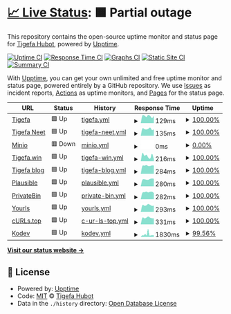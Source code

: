 # [📈 Live Status](https://tigefabot.github.io/status): <!--live status--> **🟧 Partial outage**

This repository contains the open-source uptime monitor and status page for [Tigefa Hubot](https://tigefa.github.io), powered by [Upptime](https://github.com/upptime/upptime).

[![Uptime CI](https://github.com/tigefabot/status/workflows/Uptime%20CI/badge.svg)](https://github.com/tigefabot/status/actions?query=workflow%3A%22Uptime+CI%22)
[![Response Time CI](https://github.com/tigefabot/status/workflows/Response%20Time%20CI/badge.svg)](https://github.com/tigefabot/status/actions?query=workflow%3A%22Response+Time+CI%22)
[![Graphs CI](https://github.com/tigefabot/status/workflows/Graphs%20CI/badge.svg)](https://github.com/tigefabot/status/actions?query=workflow%3A%22Graphs+CI%22)
[![Static Site CI](https://github.com/tigefabot/status/workflows/Static%20Site%20CI/badge.svg)](https://github.com/tigefabot/status/actions?query=workflow%3A%22Static+Site+CI%22)
[![Summary CI](https://github.com/tigefabot/status/workflows/Summary%20CI/badge.svg)](https://github.com/tigefabot/status/actions?query=workflow%3A%22Summary+CI%22)

With [Upptime](https://upptime.js.org), you can get your own unlimited and free uptime monitor and status page, powered entirely by a GitHub repository. We use [Issues](https://github.com/tigefabot/status/issues) as incident reports, [Actions](https://github.com/tigefabot/status/actions) as uptime monitors, and [Pages](https://tigefabot.github.io/status) for the status page.

<!--start: status pages-->
<!-- This summary is generated by Upptime (https://github.com/upptime/upptime) -->
<!-- Do not edit this manually, your changes will be overwritten -->
<!-- prettier-ignore -->
| URL | Status | History | Response Time | Uptime |
| --- | ------ | ------- | ------------- | ------ |
| <img alt="" src="https://tigefa.com/favicon.ico" height="13"> [Tigefa](https://tigefa.com) | 🟩 Up | [tigefa.yml](https://github.com/tigefabot/status/commits/HEAD/history/tigefa.yml) | <details><summary><img alt="Response time graph" src="./graphs/tigefa/response-time-week.png" height="20"> 129ms</summary><br><a href="https://tigefabot.github.io/status/history/tigefa"><img alt="Response time 446" src="https://img.shields.io/endpoint?url=https%3A%2F%2Fraw.githubusercontent.com%2Ftigefabot%2Fstatus%2FHEAD%2Fapi%2Ftigefa%2Fresponse-time.json"></a><br><a href="https://tigefabot.github.io/status/history/tigefa"><img alt="24-hour response time 146" src="https://img.shields.io/endpoint?url=https%3A%2F%2Fraw.githubusercontent.com%2Ftigefabot%2Fstatus%2FHEAD%2Fapi%2Ftigefa%2Fresponse-time-day.json"></a><br><a href="https://tigefabot.github.io/status/history/tigefa"><img alt="7-day response time 129" src="https://img.shields.io/endpoint?url=https%3A%2F%2Fraw.githubusercontent.com%2Ftigefabot%2Fstatus%2FHEAD%2Fapi%2Ftigefa%2Fresponse-time-week.json"></a><br><a href="https://tigefabot.github.io/status/history/tigefa"><img alt="30-day response time 145" src="https://img.shields.io/endpoint?url=https%3A%2F%2Fraw.githubusercontent.com%2Ftigefabot%2Fstatus%2FHEAD%2Fapi%2Ftigefa%2Fresponse-time-month.json"></a><br><a href="https://tigefabot.github.io/status/history/tigefa"><img alt="1-year response time 162" src="https://img.shields.io/endpoint?url=https%3A%2F%2Fraw.githubusercontent.com%2Ftigefabot%2Fstatus%2FHEAD%2Fapi%2Ftigefa%2Fresponse-time-year.json"></a></details> | <details><summary><a href="https://tigefabot.github.io/status/history/tigefa">100.00%</a></summary><a href="https://tigefabot.github.io/status/history/tigefa"><img alt="All-time uptime 99.97%" src="https://img.shields.io/endpoint?url=https%3A%2F%2Fraw.githubusercontent.com%2Ftigefabot%2Fstatus%2FHEAD%2Fapi%2Ftigefa%2Fuptime.json"></a><br><a href="https://tigefabot.github.io/status/history/tigefa"><img alt="24-hour uptime 100.00%" src="https://img.shields.io/endpoint?url=https%3A%2F%2Fraw.githubusercontent.com%2Ftigefabot%2Fstatus%2FHEAD%2Fapi%2Ftigefa%2Fuptime-day.json"></a><br><a href="https://tigefabot.github.io/status/history/tigefa"><img alt="7-day uptime 100.00%" src="https://img.shields.io/endpoint?url=https%3A%2F%2Fraw.githubusercontent.com%2Ftigefabot%2Fstatus%2FHEAD%2Fapi%2Ftigefa%2Fuptime-week.json"></a><br><a href="https://tigefabot.github.io/status/history/tigefa"><img alt="30-day uptime 100.00%" src="https://img.shields.io/endpoint?url=https%3A%2F%2Fraw.githubusercontent.com%2Ftigefabot%2Fstatus%2FHEAD%2Fapi%2Ftigefa%2Fuptime-month.json"></a><br><a href="https://tigefabot.github.io/status/history/tigefa"><img alt="1-year uptime 100.00%" src="https://img.shields.io/endpoint?url=https%3A%2F%2Fraw.githubusercontent.com%2Ftigefabot%2Fstatus%2FHEAD%2Fapi%2Ftigefa%2Fuptime-year.json"></a></details>
| <img alt="" src="https://tigefa.net/favicon.ico" height="13"> [Tigefa Neet](https://tigefa.net) | 🟩 Up | [tigefa-neet.yml](https://github.com/tigefabot/status/commits/HEAD/history/tigefa-neet.yml) | <details><summary><img alt="Response time graph" src="./graphs/tigefa-neet/response-time-week.png" height="20"> 135ms</summary><br><a href="https://tigefabot.github.io/status/history/tigefa-neet"><img alt="Response time 411" src="https://img.shields.io/endpoint?url=https%3A%2F%2Fraw.githubusercontent.com%2Ftigefabot%2Fstatus%2FHEAD%2Fapi%2Ftigefa-neet%2Fresponse-time.json"></a><br><a href="https://tigefabot.github.io/status/history/tigefa-neet"><img alt="24-hour response time 126" src="https://img.shields.io/endpoint?url=https%3A%2F%2Fraw.githubusercontent.com%2Ftigefabot%2Fstatus%2FHEAD%2Fapi%2Ftigefa-neet%2Fresponse-time-day.json"></a><br><a href="https://tigefabot.github.io/status/history/tigefa-neet"><img alt="7-day response time 135" src="https://img.shields.io/endpoint?url=https%3A%2F%2Fraw.githubusercontent.com%2Ftigefabot%2Fstatus%2FHEAD%2Fapi%2Ftigefa-neet%2Fresponse-time-week.json"></a><br><a href="https://tigefabot.github.io/status/history/tigefa-neet"><img alt="30-day response time 139" src="https://img.shields.io/endpoint?url=https%3A%2F%2Fraw.githubusercontent.com%2Ftigefabot%2Fstatus%2FHEAD%2Fapi%2Ftigefa-neet%2Fresponse-time-month.json"></a><br><a href="https://tigefabot.github.io/status/history/tigefa-neet"><img alt="1-year response time 156" src="https://img.shields.io/endpoint?url=https%3A%2F%2Fraw.githubusercontent.com%2Ftigefabot%2Fstatus%2FHEAD%2Fapi%2Ftigefa-neet%2Fresponse-time-year.json"></a></details> | <details><summary><a href="https://tigefabot.github.io/status/history/tigefa-neet">100.00%</a></summary><a href="https://tigefabot.github.io/status/history/tigefa-neet"><img alt="All-time uptime 99.96%" src="https://img.shields.io/endpoint?url=https%3A%2F%2Fraw.githubusercontent.com%2Ftigefabot%2Fstatus%2FHEAD%2Fapi%2Ftigefa-neet%2Fuptime.json"></a><br><a href="https://tigefabot.github.io/status/history/tigefa-neet"><img alt="24-hour uptime 100.00%" src="https://img.shields.io/endpoint?url=https%3A%2F%2Fraw.githubusercontent.com%2Ftigefabot%2Fstatus%2FHEAD%2Fapi%2Ftigefa-neet%2Fuptime-day.json"></a><br><a href="https://tigefabot.github.io/status/history/tigefa-neet"><img alt="7-day uptime 100.00%" src="https://img.shields.io/endpoint?url=https%3A%2F%2Fraw.githubusercontent.com%2Ftigefabot%2Fstatus%2FHEAD%2Fapi%2Ftigefa-neet%2Fuptime-week.json"></a><br><a href="https://tigefabot.github.io/status/history/tigefa-neet"><img alt="30-day uptime 100.00%" src="https://img.shields.io/endpoint?url=https%3A%2F%2Fraw.githubusercontent.com%2Ftigefabot%2Fstatus%2FHEAD%2Fapi%2Ftigefa-neet%2Fuptime-month.json"></a><br><a href="https://tigefabot.github.io/status/history/tigefa-neet"><img alt="1-year uptime 100.00%" src="https://img.shields.io/endpoint?url=https%3A%2F%2Fraw.githubusercontent.com%2Ftigefabot%2Fstatus%2FHEAD%2Fapi%2Ftigefa-neet%2Fuptime-year.json"></a></details>
| <img alt="" src="https://icons.duckduckgo.com/ip3/tigefa.site.ico" height="13"> [Minio](https://tigefa.site) | 🟥 Down | [minio.yml](https://github.com/tigefabot/status/commits/HEAD/history/minio.yml) | <details><summary><img alt="Response time graph" src="./graphs/minio/response-time-week.png" height="20"> 0ms</summary><br><a href="https://tigefabot.github.io/status/history/minio"><img alt="Response time 334" src="https://img.shields.io/endpoint?url=https%3A%2F%2Fraw.githubusercontent.com%2Ftigefabot%2Fstatus%2FHEAD%2Fapi%2Fminio%2Fresponse-time.json"></a><br><a href="https://tigefabot.github.io/status/history/minio"><img alt="24-hour response time 0" src="https://img.shields.io/endpoint?url=https%3A%2F%2Fraw.githubusercontent.com%2Ftigefabot%2Fstatus%2FHEAD%2Fapi%2Fminio%2Fresponse-time-day.json"></a><br><a href="https://tigefabot.github.io/status/history/minio"><img alt="7-day response time 0" src="https://img.shields.io/endpoint?url=https%3A%2F%2Fraw.githubusercontent.com%2Ftigefabot%2Fstatus%2FHEAD%2Fapi%2Fminio%2Fresponse-time-week.json"></a><br><a href="https://tigefabot.github.io/status/history/minio"><img alt="30-day response time 0" src="https://img.shields.io/endpoint?url=https%3A%2F%2Fraw.githubusercontent.com%2Ftigefabot%2Fstatus%2FHEAD%2Fapi%2Fminio%2Fresponse-time-month.json"></a><br><a href="https://tigefabot.github.io/status/history/minio"><img alt="1-year response time 168" src="https://img.shields.io/endpoint?url=https%3A%2F%2Fraw.githubusercontent.com%2Ftigefabot%2Fstatus%2FHEAD%2Fapi%2Fminio%2Fresponse-time-year.json"></a></details> | <details><summary><a href="https://tigefabot.github.io/status/history/minio">0.00%</a></summary><a href="https://tigefabot.github.io/status/history/minio"><img alt="All-time uptime 50.85%" src="https://img.shields.io/endpoint?url=https%3A%2F%2Fraw.githubusercontent.com%2Ftigefabot%2Fstatus%2FHEAD%2Fapi%2Fminio%2Fuptime.json"></a><br><a href="https://tigefabot.github.io/status/history/minio"><img alt="24-hour uptime 0.00%" src="https://img.shields.io/endpoint?url=https%3A%2F%2Fraw.githubusercontent.com%2Ftigefabot%2Fstatus%2FHEAD%2Fapi%2Fminio%2Fuptime-day.json"></a><br><a href="https://tigefabot.github.io/status/history/minio"><img alt="7-day uptime 0.00%" src="https://img.shields.io/endpoint?url=https%3A%2F%2Fraw.githubusercontent.com%2Ftigefabot%2Fstatus%2FHEAD%2Fapi%2Fminio%2Fuptime-week.json"></a><br><a href="https://tigefabot.github.io/status/history/minio"><img alt="30-day uptime 0.00%" src="https://img.shields.io/endpoint?url=https%3A%2F%2Fraw.githubusercontent.com%2Ftigefabot%2Fstatus%2FHEAD%2Fapi%2Fminio%2Fuptime-month.json"></a><br><a href="https://tigefabot.github.io/status/history/minio"><img alt="1-year uptime 40.03%" src="https://img.shields.io/endpoint?url=https%3A%2F%2Fraw.githubusercontent.com%2Ftigefabot%2Fstatus%2FHEAD%2Fapi%2Fminio%2Fuptime-year.json"></a></details>
| <img alt="" src="https://tigefa.win/favicon.ico" height="13"> [Tigefa.win](https://tigefa.win) | 🟩 Up | [tigefa-win.yml](https://github.com/tigefabot/status/commits/HEAD/history/tigefa-win.yml) | <details><summary><img alt="Response time graph" src="./graphs/tigefa-win/response-time-week.png" height="20"> 216ms</summary><br><a href="https://tigefabot.github.io/status/history/tigefa-win"><img alt="Response time 223" src="https://img.shields.io/endpoint?url=https%3A%2F%2Fraw.githubusercontent.com%2Ftigefabot%2Fstatus%2FHEAD%2Fapi%2Ftigefa-win%2Fresponse-time.json"></a><br><a href="https://tigefabot.github.io/status/history/tigefa-win"><img alt="24-hour response time 269" src="https://img.shields.io/endpoint?url=https%3A%2F%2Fraw.githubusercontent.com%2Ftigefabot%2Fstatus%2FHEAD%2Fapi%2Ftigefa-win%2Fresponse-time-day.json"></a><br><a href="https://tigefabot.github.io/status/history/tigefa-win"><img alt="7-day response time 216" src="https://img.shields.io/endpoint?url=https%3A%2F%2Fraw.githubusercontent.com%2Ftigefabot%2Fstatus%2FHEAD%2Fapi%2Ftigefa-win%2Fresponse-time-week.json"></a><br><a href="https://tigefabot.github.io/status/history/tigefa-win"><img alt="30-day response time 255" src="https://img.shields.io/endpoint?url=https%3A%2F%2Fraw.githubusercontent.com%2Ftigefabot%2Fstatus%2FHEAD%2Fapi%2Ftigefa-win%2Fresponse-time-month.json"></a><br><a href="https://tigefabot.github.io/status/history/tigefa-win"><img alt="1-year response time 232" src="https://img.shields.io/endpoint?url=https%3A%2F%2Fraw.githubusercontent.com%2Ftigefabot%2Fstatus%2FHEAD%2Fapi%2Ftigefa-win%2Fresponse-time-year.json"></a></details> | <details><summary><a href="https://tigefabot.github.io/status/history/tigefa-win">100.00%</a></summary><a href="https://tigefabot.github.io/status/history/tigefa-win"><img alt="All-time uptime 99.99%" src="https://img.shields.io/endpoint?url=https%3A%2F%2Fraw.githubusercontent.com%2Ftigefabot%2Fstatus%2FHEAD%2Fapi%2Ftigefa-win%2Fuptime.json"></a><br><a href="https://tigefabot.github.io/status/history/tigefa-win"><img alt="24-hour uptime 100.00%" src="https://img.shields.io/endpoint?url=https%3A%2F%2Fraw.githubusercontent.com%2Ftigefabot%2Fstatus%2FHEAD%2Fapi%2Ftigefa-win%2Fuptime-day.json"></a><br><a href="https://tigefabot.github.io/status/history/tigefa-win"><img alt="7-day uptime 100.00%" src="https://img.shields.io/endpoint?url=https%3A%2F%2Fraw.githubusercontent.com%2Ftigefabot%2Fstatus%2FHEAD%2Fapi%2Ftigefa-win%2Fuptime-week.json"></a><br><a href="https://tigefabot.github.io/status/history/tigefa-win"><img alt="30-day uptime 100.00%" src="https://img.shields.io/endpoint?url=https%3A%2F%2Fraw.githubusercontent.com%2Ftigefabot%2Fstatus%2FHEAD%2Fapi%2Ftigefa-win%2Fuptime-month.json"></a><br><a href="https://tigefabot.github.io/status/history/tigefa-win"><img alt="1-year uptime 99.99%" src="https://img.shields.io/endpoint?url=https%3A%2F%2Fraw.githubusercontent.com%2Ftigefabot%2Fstatus%2FHEAD%2Fapi%2Ftigefa-win%2Fuptime-year.json"></a></details>
| <img alt="" src="https://tigefa.my.id/favicon.ico" height="13"> [Tigefa blog](https://tigefa.my.id) | 🟩 Up | [tigefa-blog.yml](https://github.com/tigefabot/status/commits/HEAD/history/tigefa-blog.yml) | <details><summary><img alt="Response time graph" src="./graphs/tigefa-blog/response-time-week.png" height="20"> 284ms</summary><br><a href="https://tigefabot.github.io/status/history/tigefa-blog"><img alt="Response time 214" src="https://img.shields.io/endpoint?url=https%3A%2F%2Fraw.githubusercontent.com%2Ftigefabot%2Fstatus%2FHEAD%2Fapi%2Ftigefa-blog%2Fresponse-time.json"></a><br><a href="https://tigefabot.github.io/status/history/tigefa-blog"><img alt="24-hour response time 309" src="https://img.shields.io/endpoint?url=https%3A%2F%2Fraw.githubusercontent.com%2Ftigefabot%2Fstatus%2FHEAD%2Fapi%2Ftigefa-blog%2Fresponse-time-day.json"></a><br><a href="https://tigefabot.github.io/status/history/tigefa-blog"><img alt="7-day response time 284" src="https://img.shields.io/endpoint?url=https%3A%2F%2Fraw.githubusercontent.com%2Ftigefabot%2Fstatus%2FHEAD%2Fapi%2Ftigefa-blog%2Fresponse-time-week.json"></a><br><a href="https://tigefabot.github.io/status/history/tigefa-blog"><img alt="30-day response time 257" src="https://img.shields.io/endpoint?url=https%3A%2F%2Fraw.githubusercontent.com%2Ftigefabot%2Fstatus%2FHEAD%2Fapi%2Ftigefa-blog%2Fresponse-time-month.json"></a><br><a href="https://tigefabot.github.io/status/history/tigefa-blog"><img alt="1-year response time 223" src="https://img.shields.io/endpoint?url=https%3A%2F%2Fraw.githubusercontent.com%2Ftigefabot%2Fstatus%2FHEAD%2Fapi%2Ftigefa-blog%2Fresponse-time-year.json"></a></details> | <details><summary><a href="https://tigefabot.github.io/status/history/tigefa-blog">100.00%</a></summary><a href="https://tigefabot.github.io/status/history/tigefa-blog"><img alt="All-time uptime 99.98%" src="https://img.shields.io/endpoint?url=https%3A%2F%2Fraw.githubusercontent.com%2Ftigefabot%2Fstatus%2FHEAD%2Fapi%2Ftigefa-blog%2Fuptime.json"></a><br><a href="https://tigefabot.github.io/status/history/tigefa-blog"><img alt="24-hour uptime 100.00%" src="https://img.shields.io/endpoint?url=https%3A%2F%2Fraw.githubusercontent.com%2Ftigefabot%2Fstatus%2FHEAD%2Fapi%2Ftigefa-blog%2Fuptime-day.json"></a><br><a href="https://tigefabot.github.io/status/history/tigefa-blog"><img alt="7-day uptime 100.00%" src="https://img.shields.io/endpoint?url=https%3A%2F%2Fraw.githubusercontent.com%2Ftigefabot%2Fstatus%2FHEAD%2Fapi%2Ftigefa-blog%2Fuptime-week.json"></a><br><a href="https://tigefabot.github.io/status/history/tigefa-blog"><img alt="30-day uptime 100.00%" src="https://img.shields.io/endpoint?url=https%3A%2F%2Fraw.githubusercontent.com%2Ftigefabot%2Fstatus%2FHEAD%2Fapi%2Ftigefa-blog%2Fuptime-month.json"></a><br><a href="https://tigefabot.github.io/status/history/tigefa-blog"><img alt="1-year uptime 100.00%" src="https://img.shields.io/endpoint?url=https%3A%2F%2Fraw.githubusercontent.com%2Ftigefabot%2Fstatus%2FHEAD%2Fapi%2Ftigefa-blog%2Fuptime-year.json"></a></details>
| <img alt="" src="https://icons.duckduckgo.com/ip3/plausible.my.id.ico" height="13"> [Plausible](https://plausible.my.id) | 🟩 Up | [plausible.yml](https://github.com/tigefabot/status/commits/HEAD/history/plausible.yml) | <details><summary><img alt="Response time graph" src="./graphs/plausible/response-time-week.png" height="20"> 280ms</summary><br><a href="https://tigefabot.github.io/status/history/plausible"><img alt="Response time 381" src="https://img.shields.io/endpoint?url=https%3A%2F%2Fraw.githubusercontent.com%2Ftigefabot%2Fstatus%2FHEAD%2Fapi%2Fplausible%2Fresponse-time.json"></a><br><a href="https://tigefabot.github.io/status/history/plausible"><img alt="24-hour response time 249" src="https://img.shields.io/endpoint?url=https%3A%2F%2Fraw.githubusercontent.com%2Ftigefabot%2Fstatus%2FHEAD%2Fapi%2Fplausible%2Fresponse-time-day.json"></a><br><a href="https://tigefabot.github.io/status/history/plausible"><img alt="7-day response time 280" src="https://img.shields.io/endpoint?url=https%3A%2F%2Fraw.githubusercontent.com%2Ftigefabot%2Fstatus%2FHEAD%2Fapi%2Fplausible%2Fresponse-time-week.json"></a><br><a href="https://tigefabot.github.io/status/history/plausible"><img alt="30-day response time 430" src="https://img.shields.io/endpoint?url=https%3A%2F%2Fraw.githubusercontent.com%2Ftigefabot%2Fstatus%2FHEAD%2Fapi%2Fplausible%2Fresponse-time-month.json"></a><br><a href="https://tigefabot.github.io/status/history/plausible"><img alt="1-year response time 243" src="https://img.shields.io/endpoint?url=https%3A%2F%2Fraw.githubusercontent.com%2Ftigefabot%2Fstatus%2FHEAD%2Fapi%2Fplausible%2Fresponse-time-year.json"></a></details> | <details><summary><a href="https://tigefabot.github.io/status/history/plausible">100.00%</a></summary><a href="https://tigefabot.github.io/status/history/plausible"><img alt="All-time uptime 99.93%" src="https://img.shields.io/endpoint?url=https%3A%2F%2Fraw.githubusercontent.com%2Ftigefabot%2Fstatus%2FHEAD%2Fapi%2Fplausible%2Fuptime.json"></a><br><a href="https://tigefabot.github.io/status/history/plausible"><img alt="24-hour uptime 100.00%" src="https://img.shields.io/endpoint?url=https%3A%2F%2Fraw.githubusercontent.com%2Ftigefabot%2Fstatus%2FHEAD%2Fapi%2Fplausible%2Fuptime-day.json"></a><br><a href="https://tigefabot.github.io/status/history/plausible"><img alt="7-day uptime 100.00%" src="https://img.shields.io/endpoint?url=https%3A%2F%2Fraw.githubusercontent.com%2Ftigefabot%2Fstatus%2FHEAD%2Fapi%2Fplausible%2Fuptime-week.json"></a><br><a href="https://tigefabot.github.io/status/history/plausible"><img alt="30-day uptime 100.00%" src="https://img.shields.io/endpoint?url=https%3A%2F%2Fraw.githubusercontent.com%2Ftigefabot%2Fstatus%2FHEAD%2Fapi%2Fplausible%2Fuptime-month.json"></a><br><a href="https://tigefabot.github.io/status/history/plausible"><img alt="1-year uptime 100.00%" src="https://img.shields.io/endpoint?url=https%3A%2F%2Fraw.githubusercontent.com%2Ftigefabot%2Fstatus%2FHEAD%2Fapi%2Fplausible%2Fuptime-year.json"></a></details>
| <img alt="" src="https://icons.duckduckgo.com/ip3/privatebin.my.id.ico" height="13"> [PrivateBin](https://privatebin.my.id) | 🟩 Up | [private-bin.yml](https://github.com/tigefabot/status/commits/HEAD/history/private-bin.yml) | <details><summary><img alt="Response time graph" src="./graphs/private-bin/response-time-week.png" height="20"> 282ms</summary><br><a href="https://tigefabot.github.io/status/history/private-bin"><img alt="Response time 391" src="https://img.shields.io/endpoint?url=https%3A%2F%2Fraw.githubusercontent.com%2Ftigefabot%2Fstatus%2FHEAD%2Fapi%2Fprivate-bin%2Fresponse-time.json"></a><br><a href="https://tigefabot.github.io/status/history/private-bin"><img alt="24-hour response time 261" src="https://img.shields.io/endpoint?url=https%3A%2F%2Fraw.githubusercontent.com%2Ftigefabot%2Fstatus%2FHEAD%2Fapi%2Fprivate-bin%2Fresponse-time-day.json"></a><br><a href="https://tigefabot.github.io/status/history/private-bin"><img alt="7-day response time 282" src="https://img.shields.io/endpoint?url=https%3A%2F%2Fraw.githubusercontent.com%2Ftigefabot%2Fstatus%2FHEAD%2Fapi%2Fprivate-bin%2Fresponse-time-week.json"></a><br><a href="https://tigefabot.github.io/status/history/private-bin"><img alt="30-day response time 256" src="https://img.shields.io/endpoint?url=https%3A%2F%2Fraw.githubusercontent.com%2Ftigefabot%2Fstatus%2FHEAD%2Fapi%2Fprivate-bin%2Fresponse-time-month.json"></a><br><a href="https://tigefabot.github.io/status/history/private-bin"><img alt="1-year response time 250" src="https://img.shields.io/endpoint?url=https%3A%2F%2Fraw.githubusercontent.com%2Ftigefabot%2Fstatus%2FHEAD%2Fapi%2Fprivate-bin%2Fresponse-time-year.json"></a></details> | <details><summary><a href="https://tigefabot.github.io/status/history/private-bin">100.00%</a></summary><a href="https://tigefabot.github.io/status/history/private-bin"><img alt="All-time uptime 99.92%" src="https://img.shields.io/endpoint?url=https%3A%2F%2Fraw.githubusercontent.com%2Ftigefabot%2Fstatus%2FHEAD%2Fapi%2Fprivate-bin%2Fuptime.json"></a><br><a href="https://tigefabot.github.io/status/history/private-bin"><img alt="24-hour uptime 100.00%" src="https://img.shields.io/endpoint?url=https%3A%2F%2Fraw.githubusercontent.com%2Ftigefabot%2Fstatus%2FHEAD%2Fapi%2Fprivate-bin%2Fuptime-day.json"></a><br><a href="https://tigefabot.github.io/status/history/private-bin"><img alt="7-day uptime 100.00%" src="https://img.shields.io/endpoint?url=https%3A%2F%2Fraw.githubusercontent.com%2Ftigefabot%2Fstatus%2FHEAD%2Fapi%2Fprivate-bin%2Fuptime-week.json"></a><br><a href="https://tigefabot.github.io/status/history/private-bin"><img alt="30-day uptime 100.00%" src="https://img.shields.io/endpoint?url=https%3A%2F%2Fraw.githubusercontent.com%2Ftigefabot%2Fstatus%2FHEAD%2Fapi%2Fprivate-bin%2Fuptime-month.json"></a><br><a href="https://tigefabot.github.io/status/history/private-bin"><img alt="1-year uptime 100.00%" src="https://img.shields.io/endpoint?url=https%3A%2F%2Fraw.githubusercontent.com%2Ftigefabot%2Fstatus%2FHEAD%2Fapi%2Fprivate-bin%2Fuptime-year.json"></a></details>
| <img alt="" src="https://icons.duckduckgo.com/ip3/urls.my.id.ico" height="13"> [Yourls](https://urls.my.id) | 🟩 Up | [yourls.yml](https://github.com/tigefabot/status/commits/HEAD/history/yourls.yml) | <details><summary><img alt="Response time graph" src="./graphs/yourls/response-time-week.png" height="20"> 293ms</summary><br><a href="https://tigefabot.github.io/status/history/yourls"><img alt="Response time 241" src="https://img.shields.io/endpoint?url=https%3A%2F%2Fraw.githubusercontent.com%2Ftigefabot%2Fstatus%2FHEAD%2Fapi%2Fyourls%2Fresponse-time.json"></a><br><a href="https://tigefabot.github.io/status/history/yourls"><img alt="24-hour response time 258" src="https://img.shields.io/endpoint?url=https%3A%2F%2Fraw.githubusercontent.com%2Ftigefabot%2Fstatus%2FHEAD%2Fapi%2Fyourls%2Fresponse-time-day.json"></a><br><a href="https://tigefabot.github.io/status/history/yourls"><img alt="7-day response time 293" src="https://img.shields.io/endpoint?url=https%3A%2F%2Fraw.githubusercontent.com%2Ftigefabot%2Fstatus%2FHEAD%2Fapi%2Fyourls%2Fresponse-time-week.json"></a><br><a href="https://tigefabot.github.io/status/history/yourls"><img alt="30-day response time 559" src="https://img.shields.io/endpoint?url=https%3A%2F%2Fraw.githubusercontent.com%2Ftigefabot%2Fstatus%2FHEAD%2Fapi%2Fyourls%2Fresponse-time-month.json"></a><br><a href="https://tigefabot.github.io/status/history/yourls"><img alt="1-year response time 254" src="https://img.shields.io/endpoint?url=https%3A%2F%2Fraw.githubusercontent.com%2Ftigefabot%2Fstatus%2FHEAD%2Fapi%2Fyourls%2Fresponse-time-year.json"></a></details> | <details><summary><a href="https://tigefabot.github.io/status/history/yourls">100.00%</a></summary><a href="https://tigefabot.github.io/status/history/yourls"><img alt="All-time uptime 99.95%" src="https://img.shields.io/endpoint?url=https%3A%2F%2Fraw.githubusercontent.com%2Ftigefabot%2Fstatus%2FHEAD%2Fapi%2Fyourls%2Fuptime.json"></a><br><a href="https://tigefabot.github.io/status/history/yourls"><img alt="24-hour uptime 100.00%" src="https://img.shields.io/endpoint?url=https%3A%2F%2Fraw.githubusercontent.com%2Ftigefabot%2Fstatus%2FHEAD%2Fapi%2Fyourls%2Fuptime-day.json"></a><br><a href="https://tigefabot.github.io/status/history/yourls"><img alt="7-day uptime 100.00%" src="https://img.shields.io/endpoint?url=https%3A%2F%2Fraw.githubusercontent.com%2Ftigefabot%2Fstatus%2FHEAD%2Fapi%2Fyourls%2Fuptime-week.json"></a><br><a href="https://tigefabot.github.io/status/history/yourls"><img alt="30-day uptime 99.36%" src="https://img.shields.io/endpoint?url=https%3A%2F%2Fraw.githubusercontent.com%2Ftigefabot%2Fstatus%2FHEAD%2Fapi%2Fyourls%2Fuptime-month.json"></a><br><a href="https://tigefabot.github.io/status/history/yourls"><img alt="1-year uptime 99.95%" src="https://img.shields.io/endpoint?url=https%3A%2F%2Fraw.githubusercontent.com%2Ftigefabot%2Fstatus%2FHEAD%2Fapi%2Fyourls%2Fuptime-year.json"></a></details>
| <img alt="" src="https://icons.duckduckgo.com/ip3/curls.top.ico" height="13"> [cURLs.top](https://curls.top) | 🟩 Up | [c-ur-ls-top.yml](https://github.com/tigefabot/status/commits/HEAD/history/c-ur-ls-top.yml) | <details><summary><img alt="Response time graph" src="./graphs/c-ur-ls-top/response-time-week.png" height="20"> 331ms</summary><br><a href="https://tigefabot.github.io/status/history/c-ur-ls-top"><img alt="Response time 347" src="https://img.shields.io/endpoint?url=https%3A%2F%2Fraw.githubusercontent.com%2Ftigefabot%2Fstatus%2FHEAD%2Fapi%2Fc-ur-ls-top%2Fresponse-time.json"></a><br><a href="https://tigefabot.github.io/status/history/c-ur-ls-top"><img alt="24-hour response time 306" src="https://img.shields.io/endpoint?url=https%3A%2F%2Fraw.githubusercontent.com%2Ftigefabot%2Fstatus%2FHEAD%2Fapi%2Fc-ur-ls-top%2Fresponse-time-day.json"></a><br><a href="https://tigefabot.github.io/status/history/c-ur-ls-top"><img alt="7-day response time 331" src="https://img.shields.io/endpoint?url=https%3A%2F%2Fraw.githubusercontent.com%2Ftigefabot%2Fstatus%2FHEAD%2Fapi%2Fc-ur-ls-top%2Fresponse-time-week.json"></a><br><a href="https://tigefabot.github.io/status/history/c-ur-ls-top"><img alt="30-day response time 335" src="https://img.shields.io/endpoint?url=https%3A%2F%2Fraw.githubusercontent.com%2Ftigefabot%2Fstatus%2FHEAD%2Fapi%2Fc-ur-ls-top%2Fresponse-time-month.json"></a><br><a href="https://tigefabot.github.io/status/history/c-ur-ls-top"><img alt="1-year response time 349" src="https://img.shields.io/endpoint?url=https%3A%2F%2Fraw.githubusercontent.com%2Ftigefabot%2Fstatus%2FHEAD%2Fapi%2Fc-ur-ls-top%2Fresponse-time-year.json"></a></details> | <details><summary><a href="https://tigefabot.github.io/status/history/c-ur-ls-top">100.00%</a></summary><a href="https://tigefabot.github.io/status/history/c-ur-ls-top"><img alt="All-time uptime 99.95%" src="https://img.shields.io/endpoint?url=https%3A%2F%2Fraw.githubusercontent.com%2Ftigefabot%2Fstatus%2FHEAD%2Fapi%2Fc-ur-ls-top%2Fuptime.json"></a><br><a href="https://tigefabot.github.io/status/history/c-ur-ls-top"><img alt="24-hour uptime 100.00%" src="https://img.shields.io/endpoint?url=https%3A%2F%2Fraw.githubusercontent.com%2Ftigefabot%2Fstatus%2FHEAD%2Fapi%2Fc-ur-ls-top%2Fuptime-day.json"></a><br><a href="https://tigefabot.github.io/status/history/c-ur-ls-top"><img alt="7-day uptime 100.00%" src="https://img.shields.io/endpoint?url=https%3A%2F%2Fraw.githubusercontent.com%2Ftigefabot%2Fstatus%2FHEAD%2Fapi%2Fc-ur-ls-top%2Fuptime-week.json"></a><br><a href="https://tigefabot.github.io/status/history/c-ur-ls-top"><img alt="30-day uptime 99.36%" src="https://img.shields.io/endpoint?url=https%3A%2F%2Fraw.githubusercontent.com%2Ftigefabot%2Fstatus%2FHEAD%2Fapi%2Fc-ur-ls-top%2Fuptime-month.json"></a><br><a href="https://tigefabot.github.io/status/history/c-ur-ls-top"><img alt="1-year uptime 99.95%" src="https://img.shields.io/endpoint?url=https%3A%2F%2Fraw.githubusercontent.com%2Ftigefabot%2Fstatus%2FHEAD%2Fapi%2Fc-ur-ls-top%2Fuptime-year.json"></a></details>
| <img alt="" src="https://icons.duckduckgo.com/ip3/kodev.my.id.ico" height="13"> [Kodev](https://kodev.my.id) | 🟩 Up | [kodev.yml](https://github.com/tigefabot/status/commits/HEAD/history/kodev.yml) | <details><summary><img alt="Response time graph" src="./graphs/kodev/response-time-week.png" height="20"> 1830ms</summary><br><a href="https://tigefabot.github.io/status/history/kodev"><img alt="Response time 1483" src="https://img.shields.io/endpoint?url=https%3A%2F%2Fraw.githubusercontent.com%2Ftigefabot%2Fstatus%2FHEAD%2Fapi%2Fkodev%2Fresponse-time.json"></a><br><a href="https://tigefabot.github.io/status/history/kodev"><img alt="24-hour response time 1118" src="https://img.shields.io/endpoint?url=https%3A%2F%2Fraw.githubusercontent.com%2Ftigefabot%2Fstatus%2FHEAD%2Fapi%2Fkodev%2Fresponse-time-day.json"></a><br><a href="https://tigefabot.github.io/status/history/kodev"><img alt="7-day response time 1830" src="https://img.shields.io/endpoint?url=https%3A%2F%2Fraw.githubusercontent.com%2Ftigefabot%2Fstatus%2FHEAD%2Fapi%2Fkodev%2Fresponse-time-week.json"></a><br><a href="https://tigefabot.github.io/status/history/kodev"><img alt="30-day response time 1465" src="https://img.shields.io/endpoint?url=https%3A%2F%2Fraw.githubusercontent.com%2Ftigefabot%2Fstatus%2FHEAD%2Fapi%2Fkodev%2Fresponse-time-month.json"></a><br><a href="https://tigefabot.github.io/status/history/kodev"><img alt="1-year response time 1496" src="https://img.shields.io/endpoint?url=https%3A%2F%2Fraw.githubusercontent.com%2Ftigefabot%2Fstatus%2FHEAD%2Fapi%2Fkodev%2Fresponse-time-year.json"></a></details> | <details><summary><a href="https://tigefabot.github.io/status/history/kodev">99.56%</a></summary><a href="https://tigefabot.github.io/status/history/kodev"><img alt="All-time uptime 96.78%" src="https://img.shields.io/endpoint?url=https%3A%2F%2Fraw.githubusercontent.com%2Ftigefabot%2Fstatus%2FHEAD%2Fapi%2Fkodev%2Fuptime.json"></a><br><a href="https://tigefabot.github.io/status/history/kodev"><img alt="24-hour uptime 100.00%" src="https://img.shields.io/endpoint?url=https%3A%2F%2Fraw.githubusercontent.com%2Ftigefabot%2Fstatus%2FHEAD%2Fapi%2Fkodev%2Fuptime-day.json"></a><br><a href="https://tigefabot.github.io/status/history/kodev"><img alt="7-day uptime 99.56%" src="https://img.shields.io/endpoint?url=https%3A%2F%2Fraw.githubusercontent.com%2Ftigefabot%2Fstatus%2FHEAD%2Fapi%2Fkodev%2Fuptime-week.json"></a><br><a href="https://tigefabot.github.io/status/history/kodev"><img alt="30-day uptime 99.90%" src="https://img.shields.io/endpoint?url=https%3A%2F%2Fraw.githubusercontent.com%2Ftigefabot%2Fstatus%2FHEAD%2Fapi%2Fkodev%2Fuptime-month.json"></a><br><a href="https://tigefabot.github.io/status/history/kodev"><img alt="1-year uptime 95.32%" src="https://img.shields.io/endpoint?url=https%3A%2F%2Fraw.githubusercontent.com%2Ftigefabot%2Fstatus%2FHEAD%2Fapi%2Fkodev%2Fuptime-year.json"></a></details>

<!--end: status pages-->

[**Visit our status website →**](https://tigefabot.github.io/status)

## 📄 License

- Powered by: [Upptime](https://github.com/upptime/upptime)
- Code: [MIT](./LICENSE) © [Tigefa Hubot](https://tigefa.github.io)
- Data in the `./history` directory: [Open Database License](https://opendatacommons.org/licenses/odbl/1-0/)
